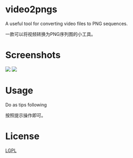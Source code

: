 # video2pngs

A useful tool for converting video files to PNG sequences.

一款可以将视频转换为PNG序列图的小工具。

# Screenshots

![](./screenshot/screenshot-1.png)
![](./screenshot/screenshot-2.png)

# Usage

Do as tips following

按照提示操作即可。

# License

[LGPL](LICENSE)

